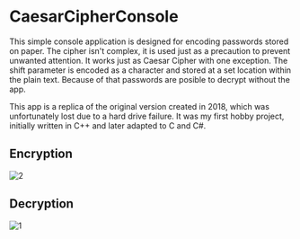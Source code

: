 <h1>CaesarCipherConsole</h1>

This simple console application is designed for encoding passwords stored on paper. The cipher isn't complex, it is used just as a precaution to prevent unwanted attention. 
It works just as Caesar Cipher with one exception. The shift parameter is encoded as a character and stored at a set location within the plain text. Because of that passwords are posible to decrypt without the app.

This app is a replica of the original version created in 2018, which was unfortunately lost due to a hard drive failure. It was my first hobby project, initially written in C++ and later adapted to C and C#.

<h2>Encryption</h2>

![2](https://github.com/user-attachments/assets/1b122d42-7c15-4c05-bb7e-2e742aba7569)

<h2>Decryption</h2>

![1](https://github.com/user-attachments/assets/286f5317-d4a6-4a70-9f6d-fd1577a11ba3)
